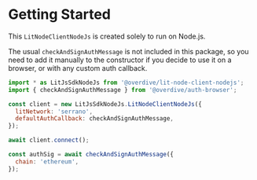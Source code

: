 # Getting Started

This `LitNodeClientNodeJs` is created solely to run on Node.js.

The usual `checkAndSignAuthMessage` is not included in this package, so you need to add it manually to the constructor if you decide to use it on a browser, or with any custom auth callback.

```js
import * as LitJsSdkNodeJs from '@overdive/lit-node-client-nodejs';
import { checkAndSignAuthMessage } from '@overdive/auth-browser';

const client = new LitJsSdkNodeJs.LitNodeClientNodeJs({
  litNetwork: 'serrano',
  defaultAuthCallback: checkAndSignAuthMessage,
});

await client.connect();

const authSig = await checkAndSignAuthMessage({
  chain: 'ethereum',
});
```
